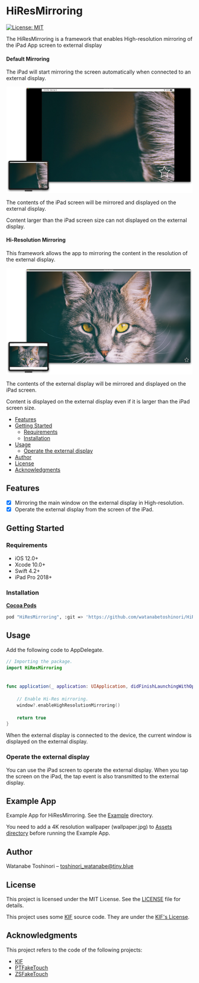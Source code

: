 # HiResMirroring

[![License: MIT](https://img.shields.io/badge/License-MIT-yellow.svg)](https://opensource.org/licenses/MIT)

The HiResMirroring is a framework that enables High-resolution mirroring of the iPad App screen to external display


#### Default Mirroring

The iPad will start mirroring the screen automatically when connected to an external display. 

![Banner](Preview/MirroringDefault.png)

The contents of the iPad screen will be mirrored and displayed on the external display.

Content larger than the iPad screen size can not displayed on the external display.

#### Hi-Resolution Mirroring

This framework allows the app to mirroring the content in the resolution of the external display.

![Banner](Preview/MirroringHi-Res.png)

The contents of the external display will be mirrored and displayed on the iPad screen.

Content is displayed on the external display even if it is larger than the iPad screen size.

- [Features](#Features)
- [Getting Started](#getting-started)
    - [Requirements](#requirements)
    - [Installation](#installation)
- [Usage](#usage)
	- [Operate the external display](#operate-the-external-display)
- [Author](#author)
- [License](#license)
- [Acknowledgments](#acknowledgments)

## Features
- [x] Mirroring the main window on the external display in High-resolution.
- [x] Operate the external display from the screen of the iPad.

## Getting Started

### Requirements

* iOS 12.0+
* Xcode 10.0+
* Swift 4.2+
* iPad Pro 2018+

### Installation

**[Cocoa Pods](https://cocoapods.org)**

```sh
pod "HiResMirroring", :git => 'https://github.com/watanabetoshinori/HiResMirroring.git', :branch => 'master'
```

## Usage

Add the following code to AppDelegate.

```swift
// Importing the package.
import HiResMirroring


func application(_ application: UIApplication, didFinishLaunchingWithOptions launchOptions: [UIApplication.LaunchOptionsKey: Any]?) -> Bool {

    // Enable Hi-Res mirroring.    
    window?.enableHighResolutionMirroring()
    
    return true
}
```

When the external display is connected to the device, the current window is displayed on the external display.


### Operate the external display

You can use the iPad screen to operate the external display.
When you tap the screen on the iPad, the tap event is also transmitted to the external display.

## Example App

Example App for HiResMirroring. See the [Example](Example) directory.

You need to add a 4K resolution wallpaper (wallpaper.jpg) to [Assets directory](Example/Source/Assets.xcassets/wallpaper.imageset/) before running the Example App.

## Author

Watanabe Toshinori – toshinori_watanabe@tiny.blue

## License

This project is licensed under the MIT License. See the [LICENSE](LICENSE) file for details.

This project uses some [KIF](https://github.com/kif-framework/KIF) source code. They are under the [KIF's License](Source/FakeTouch/KIF/LICENSE).

## Acknowledgments

This project refers to the code of the following projects:

* [KIF](https://github.com/kif-framework/KIF)
* [PTFakeTouch](https://github.com/Retr0-star/PTFakeTouch)
* [ZSFakeTouch](https://github.com/Roshanzs/ZSFakeTouch)
